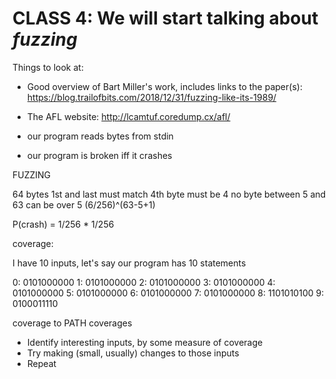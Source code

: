 # CLASS 4:  We will start talking about *fuzzing*

Things to look at:

* Good overview of Bart Miller's work, includes links to the paper(s):  https://blog.trailofbits.com/2018/12/31/fuzzing-like-its-1989/

* The AFL website: http://lcamtuf.coredump.cx/afl/

- our program reads bytes from stdin

- our program is broken iff it crashes


FUZZING

64 bytes
1st and last must match
4th byte must be 4
no byte between 5 and 63 can be over 5
(6/256)^(63-5+1)

P(crash) = 1/256 * 1/256

coverage:

I have 10 inputs, let's say our program has 10 statements

0: 0101000000
1: 0101000000
2: 0101000000
3: 0101000000
4: 0101000000
5: 0101000000
6: 0101000000
7: 0101000000
8: 1101010100
9: 0100011110

coverage to PATH coverages

- Identify interesting inputs, by some measure of coverage
- Try making (small, usually) changes to those inputs
- Repeat